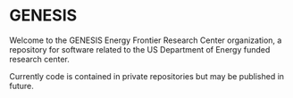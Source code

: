 # GENESIS
Welcome to the GENESIS Energy Frontier Research Center organization, a repository for software related to the US Department of Energy funded research center.

Currently code is contained in private repositories but may be published in future.

